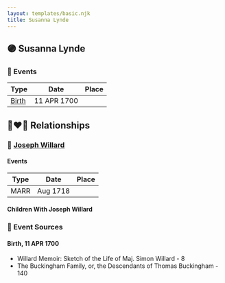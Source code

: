 ```yaml
---
layout: templates/basic.njk
title: Susanna Lynde
---
```

## 🟣 Susanna Lynde

### 📆 Events

Type | Date | Place
------ | ------ | ------
[Birth](#event-0) | 11 APR 1700 |

## 👩‍❤️‍👨 Relationships

### 🔵 [Joseph Willard](/people/2/22076724)

#### Events

Type | Date | Place
------ | ------ | ------
MARR | Aug 1718 |
#### Children With Joseph Willard
### 📰 Event Sources

#### <a id="event-0"></a> Birth, 11 APR 1700
* Willard Memoir: Sketch of the Life of Maj. Simon Willard  - 8
* The Buckingham Family, or, the Descendants of Thomas Buckingham  - 140